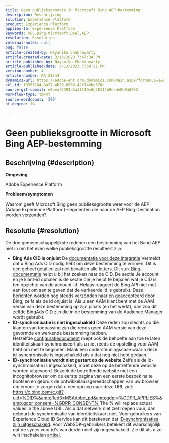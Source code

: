 ```yaml
---
title: Geen publieksgrootte in Microsoft Bing AEP-bestemming
description: Beschrijving
solution: Experience Platform
product: Experience Platform
applies-to: Experience Platform
keywords: KCS,Bing,Microsoft,Doel,AEP
resolution: Resolution
internal-notes: null
bug: false
article-created-by: Nayanika Chakravarty
article-created-date: 3/13/2023 7:47:34 PM
article-published-by: Nayanika Chakravarty
article-published-date: 3/13/2023 7:59:21 PM
version-number: 4
article-number: KA-21544
dynamics-url: https://adobe-ent.crm.dynamics.com/main.aspx?forceUCI=1&pagetype=entityrecord&etn=knowledgearticle&id=c3cda4e3-d7c1-ed11-83ff-6045bd0065b6
exl-id: f9353184-8a27-4b29-8908-42f14ebd570c
source-git-commit: e0aeaf2394a3a1ff19c6b28114b9cede0b9a5952
workflow-type: tm+mt
source-wordcount: '390'
ht-degree: 1%

---
```


# Geen publieksgrootte in Microsoft Bing AEP-bestemming

## Beschrijving {#description}


<b>Omgeving</b>

Adobe Experience Platform

<b>Probleem/symptomen</b>

Waarom geeft Microsoft Bing geen publieksgrootte weer voor de AEP (Adobe Experience Platform)-segmenten die naar de AEP Bing Destination worden verzonden?


## Resolutie {#resolution}


De drie gemeenschappelijkste redenen een bestemming van het Band AEP niet in om het even welke publieksgrootte resulteert zijn:

- <b>Bing Ads CID is onjuist</b>    De [documentatie voor deze integratie](https://experienceleague.adobe.com/docs/experience-platform/destinations/catalog/advertising/bing.html?lang=en) Vermeldt dat u Bing Ads CID nodig hebt om deze bestemming te vormen. Dit is een geheel getal en zal niet<b> </b>bevatten alle letters. Dit stuk [Bing-documentatie](https://learn.microsoft.com/en-us/advertising/guides/get-started?view=bingads-13) helpt u bij het zoeken naar de CID. De sectie Je account en je klant-id ophalen is de sectie die je helpt te bepalen wat je CID is ten opzichte van de account-id.
Helaas reageert de Bing API niet met een fout om aan te geven dat de verkeerde id is gebruikt. Deze berichten worden nog steeds verzonden naar en geaccepteerd door Bing, zelfs als de id onjuist is. Als u een AAM klant bent met de AAM versie van deze bestemming op zijn plaats (en het werkt), dan zou dit zelfde BingAds CID zijn die in de bestemming van de Audience Manager wordt gebruikt.
- <b>ID-synchronisatie is niet ingeschakeld</b>    Deze reden zou slechts op die klanten van toepassing zijn die reeds geen AAM versie van deze gevormde en werkende bestemming hebben. Hetzelfde [configuratiedocument](https://experienceleague.adobe.com/docs/experience-platform/destinations/catalog/advertising/bing.html?lang=en) roept ook de behoefte aan toe te laten identiteitskaart synchroniseert als u niet reeds de opstelling voor AAM hebt om met te beginnen. Maak een ondersteuningscase waarin deze id-synchronisatie is ingeschakeld als u dat nog niet hebt gedaan.
- <b>ID-synchronisatie wordt niet gestart op de website</b>
Zelfs als de id-synchronisatie is ingeschakeld, moet deze op de betreffende website worden uitgevoerd. Bezoek de betreffende website met een incognitobrowser om de eerste pagina van een eerste bezoek na te bootsen en gebruik de ontwikkelaarsgereedschappen van uw browser om ervoor te zorgen dat u een oproep naar deze URL ziet: https://c.bing.com/c.gif?uid=%DID%&amp;Red3=MSAdobe_pd&amp;gdpr=%GDPR_APPLIES%&amp;gdpr_consent=%GDPR_CONSENT% The % will replace actual values in the above URL.
Als u dat netwerk niet ziet roepen vuur, dan gebeurt de synchronisatie van identiteitskaart niet. Voor gebruikers van Experience Cloud ID Service kan dit betekenen dat [ID-synchronisaties zijn uitgeschakeld](https://experienceleague.adobe.com/docs/id-service/using/id-service-api/configurations/disableidsync.html?lang=en). Voor WebSDK-gebruikers betekent dit waarschijnlijk dat de syncs voor id&#39;s van derden niet zijn ingeschakeld. Zie dit als u ze wilt inschakelen [artikel](https://experienceleague.adobe.com/docs/experience-cloud-kcs/kbarticles/KA-20248.html?lang=en).
